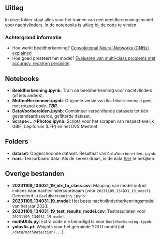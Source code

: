 ## Uitleg

In deze folder staat alles voor het trainen van een beeldherkenningsmodel voor nachtvlinders. In de notebooks is uitleg bij de code te vinden.

### Achtergrond informatie

- Hoe werkt beeldherkenning? [Convolutional Neural Networks (CNNs) explained](https://www.youtube.com/watch?v=YRhxdVk_sIs)
- Hoe goed presteert het model? [Evalueren van multi-class problems met accuracy, recall en precision](https://www.evidentlyai.com/classification-metrics/multi-class-metrics).

## Notebooks

- **Beeldherkenning.ipynb**: Train de beeldherkenning voor nachtvlinders (of iets anders).
- **MottenHerkennen.ipynb**: Originele versie van `Beeldherkenning.ipynb`, met rotzooi code. _**TBR**_.
- **DataVoorbereiden.ipynb**: Combineer verschillende datasets tot één gestandaardiseerde, gefilterde dataset.
- **Scrape<...>Photos.ipynb**: Scripts voor het scrapen van respectievelijk GBIF, Lepiforum (LFP) en het DVS Meetnet.


## Folders

- **dataset**: Opgeschoonde dataset. Resultaat van `DataVoorbereiden.ipynb`.
- **runs**: Tensorboard data. Als de server draait, is de data [hier](http://http://localhost:6006) te bekijken.

## Overige bestanden

- **20231109_134031_19_idx_to_class.csv**: Mapping van model output indices naar nachtvlindersoortnaam (voor `20231109_134031_19_model`). Gecreëerd in `Beeldherkenning.ipynb`.
- **20231109_134031_19_model**: Het beste nachtvlinderherkenningsmodel van het jaar 2023.
- **20231109_134031_19_test_results_model.csv**: Testresultaten voor `20231109_134031_19_model`.
- **mothUtils.py**: Extra code die benodigd is voor `Beeldherkenning.ipynb`.
- **yolov5s.pt**: Weights voor het getrainde YOLO model (uit `/data/mothDetection/...`).
